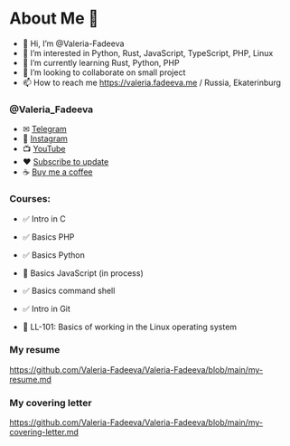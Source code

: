 # About Me 🌸
- 👋 Hi, I’m @Valeria-Fadeeva
- 👀 I’m interested in Python, Rust, JavaScript, TypeScript, PHP, Linux
- 🌱 I’m currently learning Rust, Python, PHP
- 💞️ I’m looking to collaborate on small project
- 📫 How to reach me https://valeria.fadeeva.me / Russia, Ekaterinburg

### @Valeria_Fadeeva
- ✉ [Telegram](https://t.me/Valeria_Fadeeva_me)
- 📸 [Instagram](https://www.instagram.com/valeria.fadeeva.me)
- 📺 [YouTube](https://www.youtube.com/channel/UCAP6bWBoRYX7XGsSJYbMzmA)
- ❤ [Subscribe to update](https://boosty.to/valeria.fadeeva/ref)
- ☕ [Buy me a coffee](https://yoomoney.ru/to/4100115921160758)

### Courses:
- ✅ Intro in C
- ✅ Basics PHP
- ✅ Basics Python
- 📜 Basics JavaScript (in process)
- ✅ Basics command shell
- ✅ Intro in Git

- 🪪 LL-101: Basics of working in the Linux operating system


### My resume
https://github.com/Valeria-Fadeeva/Valeria-Fadeeva/blob/main/my-resume.md

### My covering letter
https://github.com/Valeria-Fadeeva/Valeria-Fadeeva/blob/main/my-covering-letter.md

<!---
Valeria-Fadeeva/Valeria-Fadeeva is a ✨ special ✨ repository because its `README.md` (this file) appears on your GitHub profile.
You can click the Preview link to take a look at your changes.
--->

